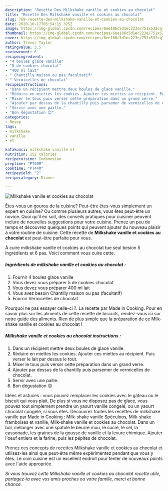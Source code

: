 ```yaml
---
description: "Recette Des Milkshake vanille et cookies au chocolat"
title: "Recette Des Milkshake vanille et cookies au chocolat"
slug: 769-recette-des-milkshake-vanille-et-cookies-au-chocolat
date: 2020-10-17T05:54:15.325Z
image: https://img-global.cpcdn.com/recipes/6ee186c5d1ec223e/751x532cq70/milkshake-vanille-et-cookies-au-chocolat-photo-principale-de-la-recette.jpg
thumbnail: https://img-global.cpcdn.com/recipes/6ee186c5d1ec223e/751x532cq70/milkshake-vanille-et-cookies-au-chocolat-photo-principale-de-la-recette.jpg
cover: https://img-global.cpcdn.com/recipes/6ee186c5d1ec223e/751x532cq70/milkshake-vanille-et-cookies-au-chocolat-photo-principale-de-la-recette.jpg
author: Trevor Taylor
ratingvalue: 3.5
reviewcount: 6
recipeingredient:
- "4 boules glace vanille"
- "5 de cookies chocolat"
- "400 ml lait"
- " Chantilly maison ou pas facultatif"
- " Vermicelles de chocolat"
recipeinstructions:
- "Dans un récipient mettre deux boules de glace vanille."
- "Réduire en miettes les cookies. Ajouter ces miettes au récipient. Puis verser le lait par dessus le tout."
- "Mixer le tous puis verser cette préparation dans un grand verre."
- "Ajouter par dessus de la chantilly puis parsemer de vermicelles de chocolat."
- "Servir avec une paille."
- "Bon dégustation 😊"
categories:
- Resep
tags:
- milkshake
- vanille
- et

katakunci: milkshake vanille et 
nutrition: 152 calories
recipecuisine: Indonesian
preptime: "PT40M"
cooktime: "PT44M"
recipeyield: "2"
recipecategory: Dinner

---
```



![Milkshake vanille et cookies au chocolat](https://img-global.cpcdn.com/recipes/6ee186c5d1ec223e/751x532cq70/milkshake-vanille-et-cookies-au-chocolat-photo-principale-de-la-recette.jpg)

Êtes-vous un gourou de la cuisine? Peut-être êtes-vous simplement un expert en cuisine? Ou comme plusieurs autres, vous êtes peut-être un novice. Quoi qu'il en soit, des conseils pratiques pour cuisiner peuvent inclure de nouvelles suggestions pour votre cuisine. Prenez un peu de temps et découvrez quelques points qui peuvent ajouter du nouveau plaisir à votre routine de cuisine. Cette recette de <strong> Milkshake vanille et cookies au chocolat </strong> est peut-être parfaite pour vous.

<!--inarticleads1-->

À cuire milkshake vanille et cookies au chocolat tue seul besion 5 Ingrédients et 6 pas. Voici comment vous cuire cette.

##### Ingrédients de milkshake vanille et cookies au chocolat :

1. Fournir 4 boules glace vanille
1. Vous devez vous préparer 5 de cookies chocolat
1. Vous devez vous préparer 400 ml lait
1. Vous avez besoin  Chantilly maison ou pas (facultatif)
1. Fournir  Vermicelles de chocolat


Pourquoi ne pas essayer celle-ci ?. La recette par Made in Cooking. Pour en savoir plus sur les aliments de cette recette de biscuits, rendez-vous ici sur notre guide des aliments. Rien de plus simple que la préparation de ce Milk-shake vanille et cookies au chocolat ! 

<!--inarticleads2-->

##### Milkshake vanille et cookies au chocolat instructions :

1. Dans un récipient mettre deux boules de glace vanille.
1. Réduire en miettes les cookies. Ajouter ces miettes au récipient. Puis verser le lait par dessus le tout.
1. Mixer le tous puis verser cette préparation dans un grand verre.
1. Ajouter par dessus de la chantilly puis parsemer de vermicelles de chocolat.
1. Servir avec une paille.
1. Bon dégustation 😊


Idées et astuces : vous pouvez remplacer les cookies avec le gâteau ou le biscuit qui vous plait. De plus si vous ne disposez pas de glace, vous pouvez tout simplement prendre un yaourt vanille congelé, ou un yaourt chocolat congelé, si vous êtes. Découvrez toutes les recettes de milkshake vanille par Made in Cooking : Milk-shake vanille Spéculoos, Milk-shake framboises et vanille, Milk-shake vanille et cookies au chocolat. Dans un bol, mélanger avec une spatule le beurre mou, le sucre, le sel, la cassonade, les graines de la gousse de vanille et la levure chimique. Ajouter l&#39;oeuf entiers et la farine, puis les pépites de chocolat. 

<!--inarticleads1-->

<p>
Prenez ces concepts de recettes Milkshake vanille et cookies au chocolat et utilisez-les ainsi que peut-être même expérimentez pendant que vous y êtes. Le coin cuisine est un excellent endroit pour tenter de nouveaux points avec l'aide appropriée.
</p>

<p>
<i>Si vous trouvez cette Milkshake vanille et cookies au chocolat recette utile, partagez-la avec vos amis proches ou votre famille, merci et bonne chance.</i>
</p>
